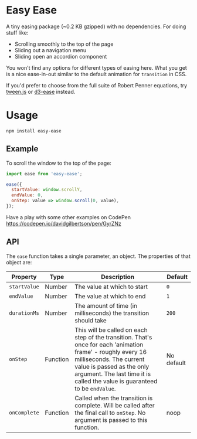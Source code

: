 # Easy Ease
A tiny easing package (~0.2 KB gzipped) with no dependencies. For doing stuff like:
* Scrolling smoothly to the top of the page
* Sliding out a navigation menu
* Sliding open an accordion component

You won't find any options for different types of easing here. What you get is a nice ease-in-out 
similar to the default animation for `transition` in CSS.

If you'd prefer to choose from the full suite of 
Robert Penner equations, try [tween.js](https://www.npmjs.com/package/@tweenjs/tween.js)
or [d3-ease](https://www.npmjs.com/package/d3-ease) instead.

# Usage
`npm install easy-ease`

## Example

To scroll the window to the top of the page:

```js
import ease from 'easy-ease';

ease({
  startValue: window.scrollY,
  endValue: 0,
  onStep: value => window.scroll(0, value),
});
```

Have a play with some other examples on CodePen https://codepen.io/davidgilbertson/pen/GyrZNz

## API
The `ease` function takes a single parameter, an object. The properties of that object are:

| Property | Type | Description | Default |
| ---- | ---- | ---- | ---- |
| `startValue` | Number | The value at which to start | `0` |
| `endValue` | Number | The value at which to end | `1` |
| `durationMs` | Number | The amount of time (in milliseconds) the transition should take | `200` |
| `onStep` | Function | This will be called on each step of the transition. That's once for each 'animation frame' - roughly every 16 milliseconds. The current value is passed as the only argument. The last time it is called the value is guaranteed to be `endValue`. | No default |
| `onComplete` | Function | Called when the transition is complete. Will be called after the final call to `onStep`. No argument is passed to this function. | noop |
